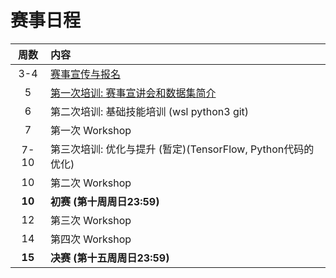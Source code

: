 # 赛事日程

| 周数 | 内容 |
| :---: | :--- |
| 3-4 | [赛事宣传与报名](https://ghosthunter.thudep.com/data/invite) |
| 5 | [第一次培训: 赛事宣讲会和数据集简介](https://ghosthunter.thudep.com/data/briefing-and-data-set) |
| 6 | 第二次培训: 基础技能培训 (wsl python3 git) |
| 7 | 第一次 Workshop |
| 7-10 | 第三次培训: 优化与提升 (暂定)(TensorFlow, Python代码的优化) |
| 10 | 第二次 Workshop |
| **10** | **初赛 (第十周周日23:59)** |
| 12 | 第三次 Workshop |
| 14 | 第四次 Workshop |
| **15** | **决赛 (第十五周周日23:59)** |
